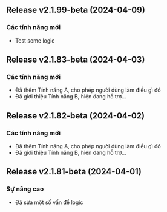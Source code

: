 ## Release v2.1.99-beta (2024-04-09)

### Các tính năng mới

- Test some logic

## Release v2.1.83-beta (2024-04-03)

### Các tính năng mới

- Đã thêm Tính năng A, cho phép người dùng làm điều gì đó
- Đã giới thiệu Tính năng B, hiện đang hỗ trợ...

## Release v2.1.82-beta (2024-04-02)

### Các tính năng mới

- Đã thêm Tính năng A, cho phép người dùng làm điều gì đó
- Đã giới thiệu Tính năng B, hiện đang hỗ trợ...

## Release v2.1.81-beta (2024-04-01)

### Sự nâng cao

- Đã sửa một số vấn đề logic

